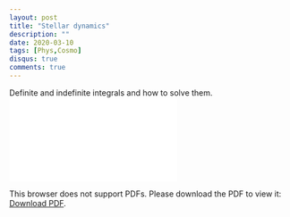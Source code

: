 ```yaml
---
layout: post
title: "Stellar dynamics"
description: ""
date: 2020-03-10
tags: [Phys,Cosmo]
disqus: true
comments: true
---
```

Definite and indefinite integrals and how to solve them.
<object data="pdfs/StellarDynamics.pdf" type="application/pdf" width="1400px" height="400px">
    <embed src="pdfs/StellarDynamics.pdf">
        <p>This browser does not support PDFs. Please download the PDF to view it: <a href="pdfs/StellarDynamics.pdf">Download PDF</a>.</p>
    </embed>
</object>
<!--more-->
